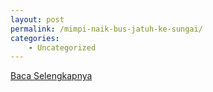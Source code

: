 ```yaml
---
layout: post
permalink: /mimpi-naik-bus-jatuh-ke-sungai/
categories:
    - Uncategorized
---
```


[Baca Selengkapnya](/04)